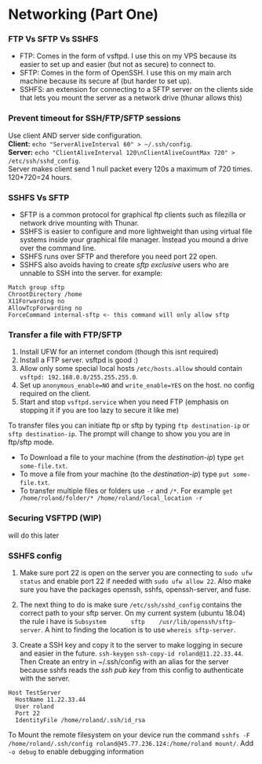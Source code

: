 # Networking (Part One)
### FTP Vs SFTP Vs SSHFS
* FTP: Comes in the form of vsftpd. I use this on my VPS because its easier to set up and easier (but not as secure) to connect to.
* SFTP: Comes in the form of OpenSSH. I use this on my main arch machine because its secure af (but harder to set up).
* SSHFS: an extension for connecting to a SFTP server on the clients side that lets you mount the server as a network drive (thunar allows this)

### Prevent timeout for SSH/FTP/SFTP sessions
Use client AND server side configuration.\
**Client:** ```echo "ServerAliveInterval 60" > ~/.ssh/config```.\
**Server:** ```echo "ClientAliveInterval 120\nClientAliveCountMax 720" > /etc/ssh/sshd_config```.\
Server makes client send 1 null packet every 120s a maximum of 720 times. 120*720=24 hours. 

### SSHFS Vs SFTP
* SFTP is a common protocol for graphical ftp clients such as filezilla or network drive mounting with Thunar.
* SSHFS is easier to configure and more lightweight than using virtual file systems inside your graphical file manager. Instead you mound a drive over the command line.
* SSHFS runs over SFTP and therefore you need port 22 open.
* SSHFS also avoids having to create *sftp exclusive* users who are unnable to SSH into the server. for example:
```
Match group sftp
ChrootDirectory /home
X11Forwarding no
AllowTcpForwarding no
ForceCommand internal-sftp <- this command will only allow sftp
```

### Transfer a file with FTP/SFTP
1. Install UFW for an internet condom (though this isnt required)
2. Install a FTP server. vsftpd is good :)
3. Allow only some special local hosts ```/etc/hosts.allow``` should contain ```vsftpd: 192.168.0.0/255.255.255.0```.
4. Set up ```anonymous_enable=NO``` and ```write_enable=YES``` on the host. no config required on the client.
5. Start and stop ```vsftpd.service``` when you need FTP (emphasis on stopping it if you are too lazy to secure it like me)

To transfer files you can initiate ftp or sftp by typing ```ftp destination-ip``` or ```sftp destination-ip```. The prompt will change to show you you are in ftp/sftp mode.
* To Download a file to your machine (from the *destination-ip*) type ```get some-file.txt```.
* To move a file from your machine (to the *destination-ip*) type ```put some-file.txt```.
* To transfer multiple files or folders use ```-r``` and ```/*```. For example ```get /home/roland/folder/* /home/roland/local_location -r```

### Securing VSFTPD (WIP)
will do this later

### SSHFS config
1. Make sure port 22 is open on the server you are connecting to ```sudo ufw status``` and enable port 22 if needed with ```sudo ufw allow 22```. Also make sure you have the packages openssh, sshfs, openssh-server, and fuse.

2. The next thing to do is make sure ```/etc/ssh/sshd_config``` contains the correct path to your sftp server. On my current system (ubuntu 18.04) the rule i have is ```Subsystem       sftp    /usr/lib/openssh/sftp-server```. A hint to finding the location is to use ```whereis sftp-server```.

3. Create a SSH key and copy it to the server to make logging in secure and easier in the future. ```ssh-keygen``` ```ssh-copy-id roland@11.22.33.44```. Then Create an entry in ~/.ssh/config with an alias for the server because sshfs reads the *ssh pub key* from this config to authenticate with the server. 
```
Host TestServer
  HostName 11.22.33.44
  User roland
  Port 22
  IdentityFile /home/roland/.ssh/id_rsa
```

To Mount the remote filesystem on your device run the command ```sshfs -F /home/roland/.ssh/config roland@45.77.236.124:/home/roland mount/```. Add
```-o debug``` to enable debugging information
